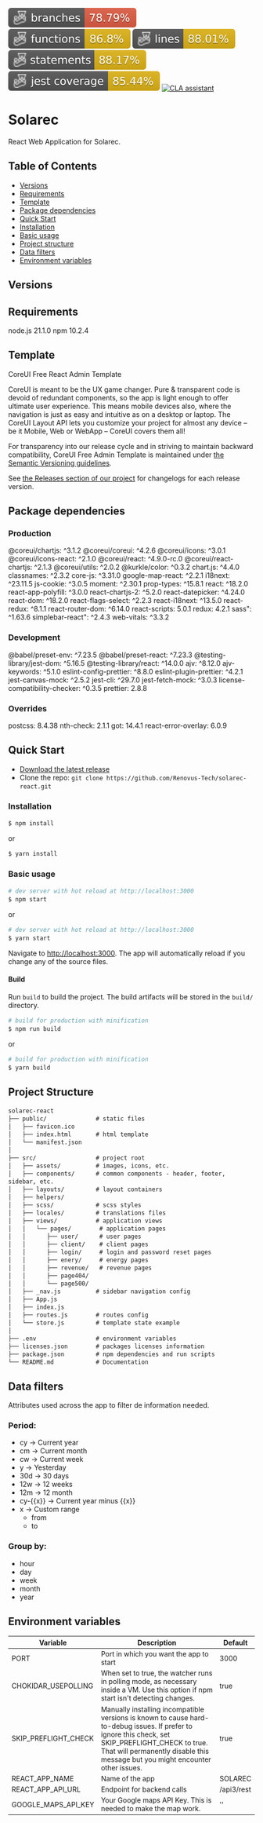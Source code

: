 ![Branches](./badges/coverage-branches.svg)
![Functions](./badges/coverage-functions.svg)
![Lines](./badges/coverage-lines.svg)
![Statements](./badges/coverage-statements.svg)
![Jest coverage](./badges/coverage-jest%20coverage.svg)
[![CLA assistant](https://cla-assistant.io/readme/badge/Renovus-Tech/solarec-react)](https://cla-assistant.io/Renovus-Tech/solarec-react)

# Solarec

React Web Application for Solarec.

## Table of Contents

* [Versions](#versions)
* [Requirements](#requirements)
* [Template](#template)
* [Package dependencies](#package-dependencies)
* [Quick Start](#quick-start)
* [Installation](#installation)
* [Basic usage](#basic-usage)
* [Project structure](#project-structure)
* [Data filters](#data-filters)
* [Environment variables](#environment-variables)

## Versions


## Requirements

node.js 21.1.0
npm 10.2.4


## Template

CoreUI Free React Admin Template

CoreUI is meant to be the UX game changer. Pure & transparent code is devoid of redundant components, so the app is light enough to offer ultimate user experience. This means mobile devices also, where the navigation is just as easy and intuitive as on a desktop or laptop. The CoreUI Layout API lets you customize your project for almost any device – be it Mobile, Web or WebApp – CoreUI covers them all!

For transparency into our release cycle and in striving to maintain backward compatibility, CoreUI Free Admin Template is maintained under [the Semantic Versioning guidelines](http://semver.org/).

See [the Releases section of our project](https://github.com/coreui/coreui-free-react-admin-template/releases) for changelogs for each release version.


## Package dependencies

### Production

@coreui/chartjs: ^3.1.2
@coreui/coreui: ^4.2.6
@coreui/icons: ^3.0.1
@coreui/icons-react: ^2.1.0
@coreui/react: ^4.9.0-rc.0
@coreui/react-chartjs: ^2.1.3
@coreui/utils: ^2.0.2
@kurkle/color: ^0.3.2
chart.js: ^4.4.0
classnames: ^2.3.2
core-js: ^3.31.0
google-map-react: ^2.2.1
i18next: ^23.11.5
js-cookie: ^3.0.5
moment: ^2.30.1
prop-types: ^15.8.1
react: ^18.2.0
react-app-polyfill: ^3.0.0
react-chartjs-2: ^5.2.0
react-datepicker: ^4.24.0
react-dom: ^18.2.0
react-flags-select: ^2.2.3
react-i18next: ^13.5.0
react-redux: ^8.1.1
react-router-dom: ^6.14.0
react-scripts: 5.0.1
redux: 4.2.1
sass": ^1.63.6
simplebar-react": ^2.4.3
web-vitals: ^3.3.2

### Development

@babel/preset-env: ^7.23.5
@babel/preset-react: ^7.23.3
@testing-library/jest-dom: ^5.16.5
@testing-library/react: ^14.0.0
ajv: ^8.12.0
ajv-keywords: ^5.1.0
eslint-config-prettier: ^8.8.0
eslint-plugin-prettier: ^4.2.1
jest-canvas-mock: ^2.5.2
jest-cli: ^29.7.0
jest-fetch-mock: ^3.0.3
license-compatibility-checker: ^0.3.5
prettier: 2.8.8

### Overrides

postcss: 8.4.38
nth-check: 2.1.1
got: 14.4.1
react-error-overlay: 6.0.9


## Quick Start

- [Download the latest release](https://github.com/Renovus-Tech/solarec-react/archive/refs/heads/main.zip)
- Clone the repo: `git clone https://github.com/Renovus-Tech/solarec-react.git`

### Installation

``` bash
$ npm install
```

or

``` bash
$ yarn install
```

### Basic usage

``` bash
# dev server with hot reload at http://localhost:3000
$ npm start 
```

or 

``` bash
# dev server with hot reload at http://localhost:3000
$ yarn start
```

Navigate to [http://localhost:3000](http://localhost:3000). The app will automatically reload if you change any of the source files.

#### Build

Run `build` to build the project. The build artifacts will be stored in the `build/` directory.

```bash
# build for production with minification
$ npm run build
```

or

```bash
# build for production with minification
$ yarn build
```


## Project Structure
```
solarec-react
├── public/              # static files
│   ├── favicon.ico
│   ├── index.html       # html template
│   └── manifest.json
│
├── src/                 # project root
│   ├── assets/          # images, icons, etc.
│   ├── components/      # common components - header, footer, sidebar, etc.
│   ├── layouts/         # layout containers
│   ├── helpers/     
│   ├── scss/            # scss styles
│   ├── locales/         # translations files
│   ├── views/           # application views
│   │   └── pages/        # application pages
│   │      ├── user/      # user pages
│   │      ├── client/    # client pages
│   │      ├── login/     # login and password reset pages
│   │      ├── enery/     # energy pages
│   │      ├── revenue/   # revenue pages
│   │      ├── page404/   
│   │      └── page500/   
│   ├── _nav.js          # sidebar navigation config
│   ├── App.js
│   ├── index.js
│   ├── routes.js        # routes config
│   └── store.js         # template state example 
│
├── .env                 # environment variables
├── licenses.json        # packages licenses information
├── package.json         # npm dependencies and run scripts
└── README.md            # Documentation
```


## Data filters
Attributes used across the app to filter de information needed.

### Period: 
- cy -> Current year
- cm -> Current month
- cw -> Current week
- y -> Yesterday
- 30d -> 30 days
- 12w -> 12 weeks
- 12m -> 12 month
- cy-{{x}} -> Current year minus {{x}}
- x -> Custom range
	- from
	- to

### Group by:
- hour
- day
- week
- month
- year


## Environment variables

| Variable             | Description                                                                                                                                                                                                                          | Default    |
|----------------------|--------------------------------------------------------------------------------------------------------------------------------------------------------------------------------------------------------------------------------------|------------|
| PORT                 | Port in which you want the app to start                                                                                                                                                                                              | 3000       |
| CHOKIDAR_USEPOLLING  | When set to true, the watcher runs in polling mode, as necessary inside a VM. Use this option if npm start isn't detecting changes.                                                                                                  | true       |
| SKIP_PREFLIGHT_CHECK | Manually installing incompatible versions is known to cause hard-to-debug issues. If prefer to ignore this check, set SKIP_PREFLIGHT_CHECK to true. That will permanently disable this message but you might encounter other issues. | true       |
| REACT_APP_NAME       | Name of the app                                                                                                                                                                                                                      | SOLAREC    |
| REACT_APP_API_URL    | Endpoint for backend calls                                                                                                                                                                                                           | /api3/rest |
| GOOGLE_MAPS_API_KEY  | Your Google maps API Key. This is needed to make the map work.                                                                                                                                                                       | ''         |